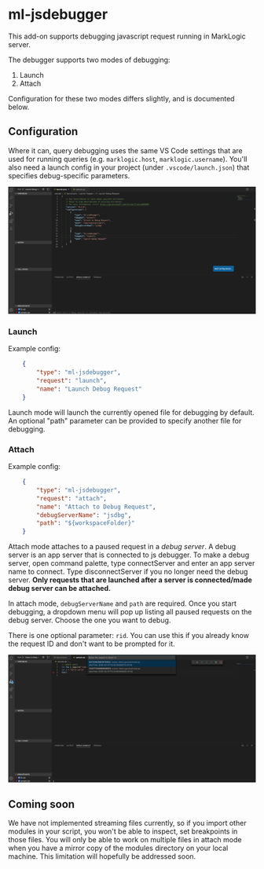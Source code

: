 # ml-jsdebugger

This add-on supports debugging javascript request running in MarkLogic server. 

The debugger supports two modes of debugging:

1. Launch
2. Attach

Configuration for these two modes differs slightly, and is documented below.

## Configuration

Where it can, query debugging uses the same VS Code settings that are used for running queries (e.g. `marklogic.host`, `marklogic.username`). You'll also need a launch config in your project (under `.vscode/launch.json`) that specifies debug-specific parameters.

![Alt](../../images/setting_screenshot.png "Example configs")

### Launch

Example config:

```json
    {
        "type": "ml-jsdebugger",
        "request": "launch",
        "name": "Launch Debug Request"
    }
```
Launch mode will launch the currently opened file for debugging by default.
An optional "path" parameter can be provided to specify another file for debugging.

### Attach

Example config:

```json
    {
        "type": "ml-jsdebugger",
        "request": "attach",
        "name": "Attach to Debug Request",
        "debugServerName": "jsdbg",
        "path": "${workspaceFolder}"
    }
```

Attach mode attaches to a paused request in a *debug server*. A debug server is an app server that is connected to js debugger.
To make a debug server, open command palette, type connectServer and enter an app server name to connect. Type disconnectServer if you no longer 
need the debug server.
**Only requests that are launched after a server is connected/made debug server can be attached.**

In attach mode, `debugServerName` and `path` are required. Once you start debugging,
a dropdown menu will pop up listing all paused requests on the debug server. Choose the one you want to debug.

There is one optional parameter: `rid`. You can use this if you already know the request ID and don't want to be prompted for it.

![Alt](../../images/attach_screenshot.png "attach screenshot")

## Coming soon

We have not implemented streaming files currently, so if you import other modules in your script, you won't be able to inspect, set breakpoints in those files. You will only be able to work on multiple files in attach mode when you have a mirror copy of the modules directory on your local machine. This limitation will hopefully be addressed soon.
